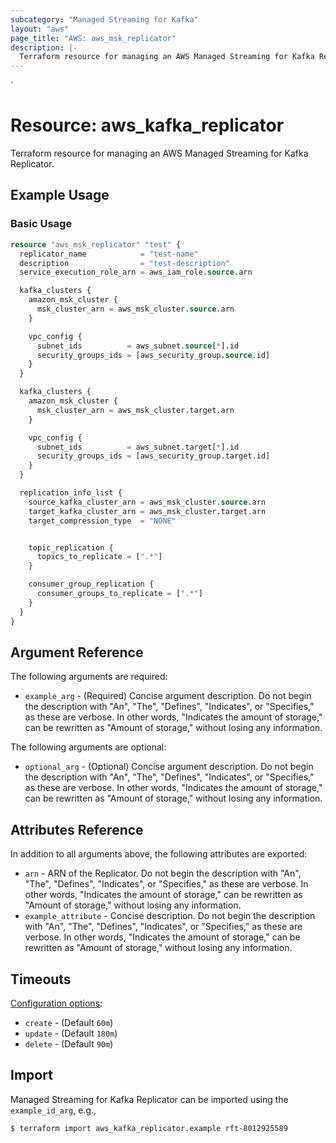 ```yaml
---
subcategory: "Managed Streaming for Kafka"
layout: "aws"
page_title: "AWS: aws_msk_replicator"
description: |-
  Terraform resource for managing an AWS Managed Streaming for Kafka Replicator.
---
```

<!---
TIP: A few guiding principles for writing documentation:
1. Use simple language while avoiding jargon and figures of speech.
2. Focus on brevity and clarity to keep a reader's attention.
3. Use active voice and present tense whenever you can.
4. Document your feature as it exists now; do not mention the future or past if you can help it.
5. Use accessible and inclusive language.
--->`
# Resource: aws_kafka_replicator

Terraform resource for managing an AWS Managed Streaming for Kafka Replicator.

## Example Usage

### Basic Usage

```terraform
resource "aws_msk_replicator" "test" {
  replicator_name            = "test-name"
  description                = "test-description"
  service_execution_role_arn = aws_iam_role.source.arn

  kafka_clusters {
    amazon_msk_cluster {
      msk_cluster_arn = aws_msk_cluster.source.arn
    }

    vpc_config {
      subnet_ids          = aws_subnet.source[*].id
      security_groups_ids = [aws_security_group.source.id]
    }
  }

  kafka_clusters {
    amazon_msk_cluster {
      msk_cluster_arn = aws_msk_cluster.target.arn
    }

    vpc_config {
      subnet_ids          = aws_subnet.target[*].id
      security_groups_ids = [aws_security_group.target.id]
    }
  }

  replication_info_list {
    source_kafka_cluster_arn = aws_msk_cluster.source.arn
    target_kafka_cluster_arn = aws_msk_cluster.target.arn
    target_compression_type  = "NONE"


    topic_replication {
      topics_to_replicate = [".*"]
    }

    consumer_group_replication {
      consumer_groups_to_replicate = [".*"]
    }
  }
}
```

## Argument Reference

The following arguments are required:

* `example_arg` - (Required) Concise argument description. Do not begin the description with "An", "The", "Defines", "Indicates", or "Specifies," as these are verbose. In other words, "Indicates the amount of storage," can be rewritten as "Amount of storage," without losing any information.

The following arguments are optional:

* `optional_arg` - (Optional) Concise argument description. Do not begin the description with "An", "The", "Defines", "Indicates", or "Specifies," as these are verbose. In other words, "Indicates the amount of storage," can be rewritten as "Amount of storage," without losing any information.

## Attributes Reference

In addition to all arguments above, the following attributes are exported:

* `arn` - ARN of the Replicator. Do not begin the description with "An", "The", "Defines", "Indicates", or "Specifies," as these are verbose. In other words, "Indicates the amount of storage," can be rewritten as "Amount of storage," without losing any information.
* `example_attribute` - Concise description. Do not begin the description with "An", "The", "Defines", "Indicates", or "Specifies," as these are verbose. In other words, "Indicates the amount of storage," can be rewritten as "Amount of storage," without losing any information.

## Timeouts

[Configuration options](https://developer.hashicorp.com/terraform/language/resources/syntax#operation-timeouts):

* `create` - (Default `60m`)
* `update` - (Default `180m`)
* `delete` - (Default `90m`)

## Import

Managed Streaming for Kafka Replicator can be imported using the `example_id_arg`, e.g.,

```
$ terraform import aws_kafka_replicator.example rft-8012925589
```
